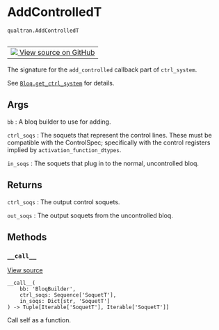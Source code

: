 # AddControlledT
`qualtran.AddControlledT`


<table class="tfo-notebook-buttons tfo-api nocontent" align="left">
<td>
  <a target="_blank" href="https://github.com/quantumlib/Qualtran/blob/main/qualtran/_infra/controlled.py#L235-L255">
    <img src="https://www.tensorflow.org/images/GitHub-Mark-32px.png" />
    View source on GitHub
  </a>
</td>
</table>



The signature for the `add_controlled` callback part of `ctrl_system`.

<!-- Placeholder for "Used in" -->

See <a href="../qualtran/Bloq.html#get_ctrl_system"><code>Bloq.get_ctrl_system</code></a> for details.

<h2 class="add-link">Args</h2>

`bb`<a id="bb"></a>
: A bloq builder to use for adding.

`ctrl_soqs`<a id="ctrl_soqs"></a>
: The soquets that represent the control lines. These must be compatible with
  the ControlSpec; specifically with the control registers implied
  by `activation_function_dtypes`.

`in_soqs`<a id="in_soqs"></a>
: The soquets that plug in to the normal, uncontrolled bloq.




<h2 class="add-link">Returns</h2>

`ctrl_soqs`<a id="ctrl_soqs"></a>
: The output control soquets.

`out_soqs`<a id="out_soqs"></a>
: The output soquets from the uncontrolled bloq.




## Methods

<h3 id="__call__"><code>__call__</code></h3>

<a target="_blank" class="external" href="https://github.com/quantumlib/Qualtran/blob/main/qualtran/_infra/controlled.py#L252-L255">View source</a>

<pre class="devsite-click-to-copy prettyprint lang-py tfo-signature-link">
<code>__call__(
    bb: 'BloqBuilder',
    ctrl_soqs: Sequence['SoquetT'],
    in_soqs: Dict[str, 'SoquetT']
) -> Tuple[Iterable['SoquetT'], Iterable['SoquetT']]
</code></pre>

Call self as a function.




